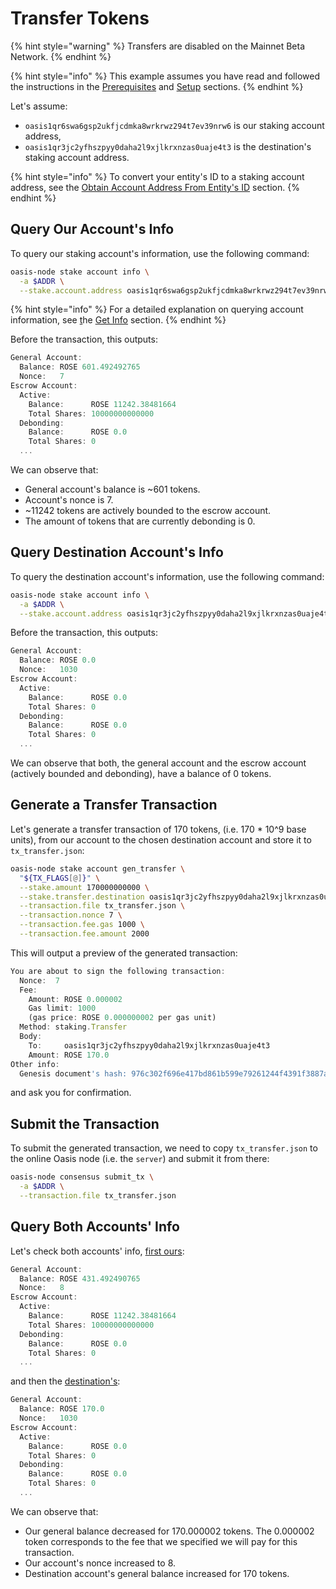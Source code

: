 # Transfer Tokens

{% hint style="warning" %}
Transfers are disabled on the Mainnet Beta Network.
{% endhint %}

{% hint style="info" %}
This example assumes you have read and followed the instructions in the [Prerequisites](prerequisites.md) and [Setup](setup.md) sections.
{% endhint %}

Let's assume:

* `oasis1qr6swa6gsp2ukfjcdmka8wrkrwz294t7ev39nrw6` is our staking account address,
* `oasis1qr3jc2yfhszpyy0daha2l9xjlkrxnzas0uaje4t3` is the destination's staking account address.

{% hint style="info" %}
To convert your entity's ID to a staking account address, see the [Obtain Account Address From Entity's ID](account/address.md#obtain-account-address-from-entitys-id) section.
{% endhint %}

## Query Our Account's Info

To query our staking account's information, use the following command:

```bash
oasis-node stake account info \
  -a $ADDR \
  --stake.account.address oasis1qr6swa6gsp2ukfjcdmka8wrkrwz294t7ev39nrw6
```

{% hint style="info" %}
For a detailed explanation on querying account information, see [t](account/get-info.md)he [Get Info](account/get-info.md) section.
{% endhint %}

Before the transaction, this outputs:

```javascript
General Account:
  Balance: ROSE 601.492492765
  Nonce:   7
Escrow Account:
  Active:
    Balance:      ROSE 11242.38481664
    Total Shares: 10000000000000
  Debonding:
    Balance:      ROSE 0.0
    Total Shares: 0
  ...
```

We can observe that:

* General account's balance is ~601 tokens.
* Account's nonce is 7.
* ~11242 tokens are actively bounded to the escrow account.
* The amount of tokens that are currently debonding is 0.

## Query Destination Account's Info

To query the destination account's information, use the following command:

```bash
oasis-node stake account info \
  -a $ADDR \
  --stake.account.address oasis1qr3jc2yfhszpyy0daha2l9xjlkrxnzas0uaje4t3
```

Before the transaction, this outputs:

```javascript
General Account:
  Balance: ROSE 0.0
  Nonce:   1030
Escrow Account:
  Active:
    Balance:      ROSE 0.0
    Total Shares: 0
  Debonding:
    Balance:      ROSE 0.0
    Total Shares: 0
  ...
```

We can observe that both, the general account and the escrow account \(actively bounded and debonding\), have a balance of 0 tokens.

## Generate a Transfer Transaction

Let's generate a transfer transaction of 170 tokens, \(i.e. 170 \* 10^9 base units\), from our account to the chosen destination account and store it to `tx_transfer.json`:

```bash
oasis-node stake account gen_transfer \
  "${TX_FLAGS[@]}" \
  --stake.amount 170000000000 \
  --stake.transfer.destination oasis1qr3jc2yfhszpyy0daha2l9xjlkrxnzas0uaje4t3 \
  --transaction.file tx_transfer.json \
  --transaction.nonce 7 \
  --transaction.fee.gas 1000 \
  --transaction.fee.amount 2000
```

This will output a preview of the generated transaction:

```javascript
You are about to sign the following transaction:
  Nonce:  7
  Fee:
    Amount: ROSE 0.000002
    Gas limit: 1000
    (gas price: ROSE 0.000000002 per gas unit)
  Method: staking.Transfer
  Body:
    To:     oasis1qr3jc2yfhszpyy0daha2l9xjlkrxnzas0uaje4t3
    Amount: ROSE 170.0
Other info:
  Genesis document's hash: 976c302f696e417bd861b599e79261244f4391f3887a488212ee122ca7bbf0a8
```

and ask you for confirmation.

## Submit the Transaction

To submit the generated transaction, we need to copy `tx_transfer.json` to the online Oasis node \(i.e. the `server`\) and submit it from there:

```bash
oasis-node consensus submit_tx \
  -a $ADDR \
  --transaction.file tx_transfer.json
```

## Query Both Accounts' Info

Let's check both accounts' info, [first ours](transfer-tokens.md#query-our-accounts-info):

```javascript
General Account:
  Balance: ROSE 431.492490765
  Nonce:   8
Escrow Account:
  Active:
    Balance:      ROSE 11242.38481664
    Total Shares: 10000000000000
  Debonding:
    Balance:      ROSE 0.0
    Total Shares: 0
  ...
```

and then the [destination's](transfer-tokens.md#query-destination-accounts-info):

```javascript
General Account:
  Balance: ROSE 170.0
  Nonce:   1030
Escrow Account:
  Active:
    Balance:      ROSE 0.0
    Total Shares: 0
  Debonding:
    Balance:      ROSE 0.0
    Total Shares: 0
  ...
```

We can observe that:

* Our general balance decreased for 170.000002 tokens. The 0.000002 token corresponds to the fee that we specified we will pay for this transaction.
* Our account's nonce increased to 8.
* Destination account's general balance increased for 170 tokens.

